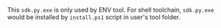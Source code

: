 This `sdk.py.exe` is only used by ENV tool. For shell toolchain, `sdk.py.exe` would be installed by `install.ps1` script in user's tool folder.